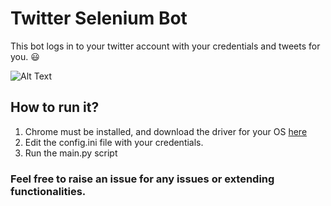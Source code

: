 # Twitter Selenium Bot

This bot logs in to your twitter account with your credentials and tweets for you. :smiley: 

![Alt Text](https://media.giphy.com/media/6mSo7UDqSHTYkKfwUl/giphy.gif)



## How to run it?

1. Chrome must be installed, and download the driver for your OS [here](https://sites.google.com/a/chromium.org/chromedriver/downloads)
2. Edit the config.ini file with your credentials.
3. Run the main.py script


### Feel free to raise an issue for any issues or extending functionalities.
